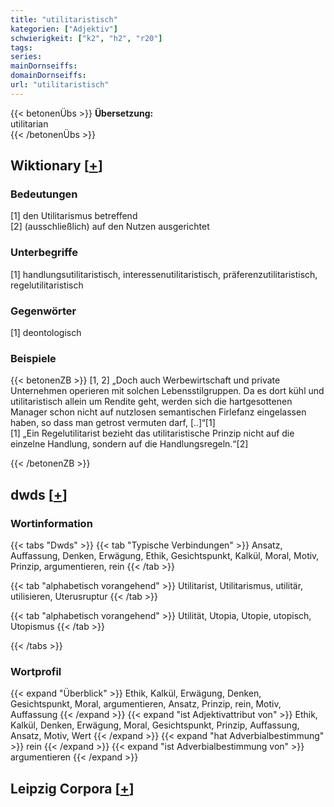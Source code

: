 ```yaml
---
title: "utilitaristisch"
kategorien: ["Adjektiv"]
schwierigkeit: ["k2", "h2", "r20"]
tags:
series:
mainDornseiffs:
domainDornseiffs:
url: "utilitaristisch"
---
```


{{< betonenÜbs >}}
**Übersetzung:**  
utilitarian  
{{< /betonenÜbs >}}

## Wiktionary [[+](https://de.wiktionary.org/wiki/utilitaristisch)]

### Bedeutungen
[1] den Utilitarismus betreffend  
[2] (ausschließlich) auf den Nutzen ausgerichtet  

### Unterbegriffe
[1] handlungsutilitaristisch, interessenutilitaristisch, präferenzutilitaristisch, regelutilitaristisch  

### Gegenwörter
[1] deontologisch  

### Beispiele
{{< betonenZB >}}
[1, 2] „Doch auch Werbewirtschaft und private Unternehmen operieren mit solchen Lebensstilgruppen. Da es dort kühl und utilitaristisch allein um Rendite geht, werden sich die hartgesottenen Manager schon nicht auf nutzlosen semantischen Firlefanz eingelassen haben, so dass man getrost vermuten darf, [..]“[1]  
[1] „Ein Regelutilitarist bezieht das utilitaristische Prinzip nicht auf die einzelne Handlung, sondern auf die Handlungsregeln.“[2]  

{{< /betonenZB >}}


## dwds [[+](https://www.dwds.de/wb/utilitaristisch)]

### Wortinformation
{{< tabs "Dwds" >}}
{{< tab "Typische Verbindungen" >}}
Ansatz, Auffassung, Denken, Erwägung, Ethik, Gesichtspunkt, Kalkül, Moral, Motiv, Prinzip, argumentieren, rein
{{< /tab >}}

{{< tab "alphabetisch vorangehend" >}}
Utilitarist, Utilitarismus, utilitär, utilisieren, Uterusruptur
{{< /tab >}}

{{< tab "alphabetisch vorangehend" >}}
Utilität, Utopia, Utopie, utopisch, Utopismus
{{< /tab >}}

{{< /tabs >}}

### Wortprofil
{{< expand "Überblick" >}} Ethik, Kalkül, Erwägung, Denken, Gesichtspunkt, Moral, argumentieren, Ansatz, Prinzip, rein, Motiv, Auffassung {{< /expand >}}
{{< expand "ist Adjektivattribut von" >}} Ethik, Kalkül, Denken, Erwägung, Moral, Gesichtspunkt, Prinzip, Auffassung, Ansatz, Motiv, Wert {{< /expand >}}
{{< expand "hat Adverbialbestimmung" >}} rein {{< /expand >}}
{{< expand "ist Adverbialbestimmung von" >}} argumentieren {{< /expand >}}

## Leipzig Corpora [[+](https://corpora.uni-leipzig.de/en/res?word=utilitaristisch&corpusId=deu_newscrawl-public_2018)]

